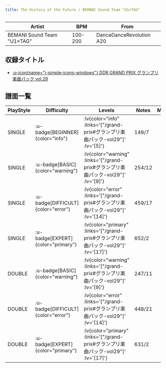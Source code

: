 ```yaml
---
title: The History of the Future / BEMANI Sound Team "U1×TAG"
---
```


|Artist|BPM|From|
|------|---|----|
|BEMANI Sound Team "U1×TAG"|100-200|DanceDanceRevolution A20|

## 収録タイトル

- [ :u-icon{name="i-simple-icons-windows"} DDR GRAND PRIX グランプリ楽曲パック vol.29](/grand-prix#グランプリ楽曲パック-vol29)

## 譜面一覧

|PlayStyle|Difficulty|Levels|Notes|Movie|
|---------|----------|------|-----|-----|
|SINGLE| :u-badge[BEGINNER]{color="info"} | :lv{color="info" :links='["/grand-prix#グランプリ楽曲パック-vol29"]' :lv='[5]'} |149/7||
|SINGLE| :u-badge[BASIC]{color="warning"} | :lv{color="warning" :links='["/grand-prix#グランプリ楽曲パック-vol29"]' :lv='[9]'} |254/12||
|SINGLE| :u-badge[DIFFICULT]{color="error"} | :lv{color="error" :links='["/grand-prix#グランプリ楽曲パック-vol29"]' :lv='[14]'} |459/17||
|SINGLE| :u-badge[EXPERT]{color="primary"} | :lv{color="primary" :links='["/grand-prix#グランプリ楽曲パック-vol29"]' :lv='[17]'} |652/2||
|DOUBLE| :u-badge[BASIC]{color="warning"} | :lv{color="warning" :links='["/grand-prix#グランプリ楽曲パック-vol29"]' :lv='[9]'} |247/11||
|DOUBLE| :u-badge[DIFFICULT]{color="error"} | :lv{color="error" :links='["/grand-prix#グランプリ楽曲パック-vol29"]' :lv='[14]'} |448/21||
|DOUBLE| :u-badge[EXPERT]{color="primary"} | :lv{color="primary" :links='["/grand-prix#グランプリ楽曲パック-vol29"]' :lv='[17]'} |631/2||
